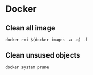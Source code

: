 # Docker

## Clean all image
```docker rmi $(docker images -a -q) -f```

## Clean unsused objects
```docker system prune```
